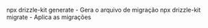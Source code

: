 npx drizzle-kit generate - Gera o arquivo de migração
npx drizzle-kit migrate - Aplica as migrações


